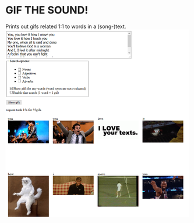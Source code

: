 # GIF THE SOUND!
Prints out gifs related 1:1 to words in a (song-)text.
![Preview](githubpage/preview.png)